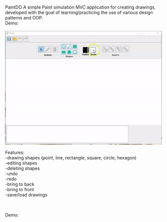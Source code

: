 
 PaintDO
 A simple Paint simulation MVC application for creating drawings, developed with the goal of learning/practicing the use of various design patterns and OOP.</br>Demo:</br></br> ![](demo.gif)

 Features:</br>
 -drawing shapes (point, line, rectangle, square, circle, hexagon)</br>
 -editing shapes</br>
 -deleting shapes</br>
 -undo</br>
 -redo</br>
 -bring to back</br>
 -bring to front</br>
 -save/load drawings</br></br>

 </br>
 Demo:</br>

